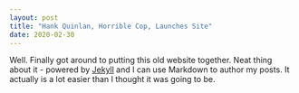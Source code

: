 ```yaml
---
layout: post
title: "Hank Quinlan, Horrible Cop, Launches Site"
date: 2020-02-30
---
```


Well. Finally got around to putting this old website together. Neat thing about it - powered by [Jekyll](http://jekyllrb.com) and I can use Markdown to author my posts. It actually is a lot easier than I thought it was going to be.


